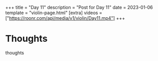+++
title = "Day 11"
description = "Post for Day 11"
date = 2023-01-06
template = "violin-page.html"
[extra]
videos = ["https://roonr.com/api/media/v1/violin/Day11.mp4"]
+++

# Thoughts
thoughts